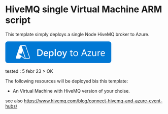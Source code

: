 # HiveMQ  single Virtual Machine ARM script

This template simply deploys a single Node HiveMQ broker to Azure.


[![Deploy To Azure](https://raw.githubusercontent.com/Azure/azure-quickstart-templates/master/1-CONTRIBUTION-GUIDE/images/deploytoazure.svg?sanitize=true)](https://portal.azure.com/#create/Microsoft.Template/uri/https%3A%2F%2Fraw.githubusercontent.com%2Ffloresboy%2FARM-Hivemq-1VM%2Fmain%2Fazuredeploy.json)


tested : 5 febr 23 > OK

The following resources will be deployed bis this template:
- An Virtual Machine with HiveMQ version of your choise.

see also
https://www.hivemq.com/blog/connect-hivemq-and-azure-event-hubs/
